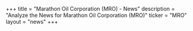 +++
title = "Marathon Oil Corporation (MRO) - News"
description = "Analyze the News for Marathon Oil Corporation (MRO)"
ticker = "MRO"
layout = "news"
+++

